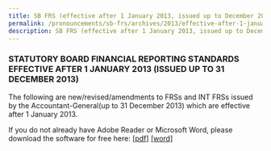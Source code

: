 ```yaml
---
title: SB FRS (effective after 1 January 2013, issued up to December 2013)
permalink: /pronouncements/sb-frs/archives/2013/effective-after-1-january-2013-issued-up-to-december-2013/
description: SB FRS (effective after 1 January 2013, issued up to December 2013)
---
```



### STATUTORY BOARD FINANCIAL REPORTING STANDARDS EFFECTIVE AFTER 1 JANUARY 2013 (ISSUED UP TO 31 DECEMBER 2013)

The following are new/revised/amendments to FRSs and INT FRSs issued by the Accountant-General(up to 31 December 2013) which are effective after 1 January 2013.

If you do not already have Adobe Reader or Microsoft Word, please download the software for free here: [\[pdf\]](http://www.adobe.com/products/acrobat/readstep2.html) [\[word\]](http://www.microsoft.com/downloads/details.aspx?FamilyID=95e24c87-8732-48d5-8689-ab826e7b8fdf&DisplayLang=en)